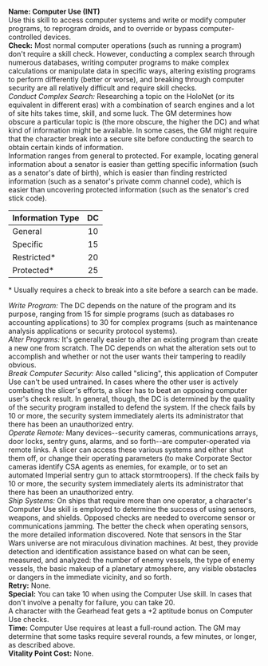 **Name: Computer Use (INT)**    
Use this skill to access computer systems and write or modify computer programs, to reprogram droids, and to override or bypass computer-controlled devices.  
**Check:** Most normal computer operations (such as running a program) don't require a skill check. However, conducting a complex search through numerous databases, writing computer programs to make complex calculations or manipulate data in specific ways, altering existing programs to perform differently (better or worse), and breaking through computer security are all relatively difficult and require skill checks.  
_Conduct Complex Search:_ Researching a topic on the HoloNet (or its equivalent in different eras) with a combination of search engines and a lot of site hits takes time, skill, and some luck. The GM determines how obscure a particular topic is (the more obscure, the higher the DC) and what kind of information might be available. In some cases, the GM might require that the character break into a secure site before conducting the search to obtain certain kinds of information.  
Information ranges from general to protected. For example, locating general information about a senator is easier than getting specific information (such as a senator's date of birth), which is easier than finding restricted information (such as a senator's private comm channel code), which is easier than uncovering protected information (such as the senator's cred stick code).  

| Information Type 	| DC 	|
|------------------	|:---:	|
| General          	| 10 	|
| Specific         	| 15 	|
| Restricted*      	| 20 	|
| Protected*       	| 25 	|  
\* Usually requires a check to break into a site before a search can be made.  

_Write Program:_ The DC depends on the nature of the program and its purpose, ranging from 15 for simple programs (such as databases ro accounting applications) to 30 for complex programs (such as maintenance analysis applications or security protocol systems).  
_Alter Programs:_ It's generally easier to alter an existing program than create a new one from scratch. The DC depends on what the alteration sets out to accomplish and whether or not the user wants their tampering to readily obvious.  
_Break Computer Security:_ Also called "slicing", this application of Computer Use can't be used untrained. In cases where the other user is actively combating the slicer's efforts, a slicer has to beat an opposing computer user's check result. In general, though, the DC is determined by the quality of the security program installed to defend the system. If the check fails by 10 or more, the security system immediately alerts its administrator that there has been an unauthorized entry.  
_Operate Remote:_ Many devices--security cameras, communications arrays, door locks, sentry guns, alarms, and so forth--are computer-operated via remote links. A slicer can access these various systems and either shut them off, or change their operating parameters (to make Corporate Sector cameras identify CSA agents as enemies, for example, or to set an automated Imperial sentry gun to attack stormtroopers). If the check fails by 10 or more, the security system immediately alerts its administrator that there has been an unauthorized entry.  
_Ship Systems:_ On ships that require more than one operator, a character's Computer Use skill is employed to determine the success of using sensors, weapons, and shields. Opposed checks are needed to overcome sensor or communications jamming. The better the check when operating sensors, the more detailed information discovered. Note that sensors in the Star Wars universe are not miraculous divination machines. At best, they provide detection and identification assistance based on what can be seen, measured, and analyzed: the number of enemy vessels, the type of enemy vessels, the basic makeup of a planetary atmosphere, any visible obstacles or dangers in the immediate vicinity, and so forth.  
**Retry:** None.   
**Special:** You can take 10 when using the Computer Use skill. In cases that don't involve a penalty for failure, you can take 20.  
A character with the Gearhead feat gets a +2 aptitude bonus on Computer Use checks.    
**Time:** Computer Use requires at least a full-round action. The GM may determine that some tasks require several rounds, a few minutes, or longer, as described above.  
**Vitality Point Cost:** None.  

